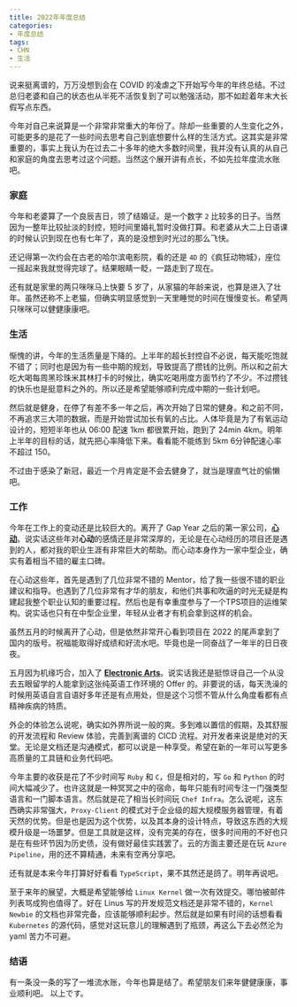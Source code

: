 ```yaml
---
title: 2022年年度总结
categories:
- 年度总结
tags: 
- CHN
- 生活
---
```

说来挺离谱的，万万没想到会在 COVID 的凌虐之下开始写今年的年终总结。不过总归老婆和自己的状态也从半死不活恢复到了可以勉强活动，那不如趁着年末大长假写点东西。

今年对自己来说算是一个非常非常重大的年份了。除却一些重要的人生变化之外，可能更多的是花了一些时间去思考自己到底想要什么样的生活方式。这其实是非常重要的，事实上我认为在过去二十多年的绝大多数时间里，我并没有认真的从自己和家庭的角度去思考过这个问题。当然这个展开讲有点长，不如先拉年度流水账吧。

### **家庭**
今年和老婆算了一个良辰吉日，领了结婚证。是一个数字 `2` 比较多的日子。当然因为一整年比较扯淡的封控，短时间里婚礼暂时没做打算。和老婆从大二上日语课的时候认识到现在也有七年了，真的是没想到时光过的那么飞快。

还记得第一次约会在古老的哈尔滨电影院，看的还是 `4D` 的《疯狂动物城》，座位一摇起来我就觉得完球了。结果眼睛一眨，一路走到了现在。

还有就是家里的两只咪咪马上快要 5 岁了，从家猫的年龄来说，也算是进入了壮年。虽然还称不上老猫，但确实明显感觉到一天里睡觉的时间在慢慢变长。希望两只咪咪可以健健康康吧。

### **生活**
惭愧的讲，今年的生活质量是下降的。上半年的超长封控自不必说，每天能吃饱就不错了；同时也是因为有一些中期的规划，导致提高了攒钱的比例。所以和之前大吃大喝每周黑珍珠米其林打卡的时候比，确实吃喝用度方面节约了不少。不过攒钱的快乐也是挺意料之外的。所以还是希望能够顺利完成中期的一些计划吧。

然后就是健身，在停了有差不多一年之后，再次开始了日常的健身。和之前不同，不再追求三大项的数据，而是开始尝试加长有氧的占比。人体毕竟是为了有氧运动设计的，短短半年也从 06:00 配速 1km 都很累开始，跑到了 24min 4km。明年上半年的目标的话，就先把心率降低下来。看看能不能练到 5km 6分钟配速心率不超过 150。

不过由于感染了新冠，最近一个月肯定是不会去健身了，就当是理直气壮的偷懒吧。

### **工作**
今年在工作上的变动还是比较巨大的。离开了 Gap Year 之后的第一家公司，**[心动](https://www.xd.com/)**。说实话这些年对**心动**的感情还是非常深厚的，无论是在心动经历的项目还是遇到的人，都对我的职业生涯有非常巨大的帮助。而心动本身作为一家中型企业，确实有着相当不错的雇主口碑。

在心动这些年，首先是遇到了几位非常不错的 Mentor，给了我一些很不错的职业建议和指导。也遇到了几位非常有才华的朋友，和他们共事和吹逼的时光无疑是构建起我整个职业认知的重要过程。然后也是有幸重度参与了一个TPS项目的运维架构。说实话也只有在中型企业里，年轻从业者才有机会拿到这样的机会。

虽然五月的时候离开了心动，但是依然非常开心看到项目在 2022 的尾声拿到了国内的版号。祝福能取得好成绩和好流水吧。毕竟也是一同奋战了一年半的日日夜夜。

五月因为机缘巧合，加入了 **[Electronic Arts](https://www.ea.com)**。说实话我还是挺惊讶自己一个从没去五眼留学的人能拿到这张纯英语工作环境的 Offer 的。非要说的话，每天洗澡的时候用英语自言自语好多年还是有点用处，但是这个习惯不管从什么角度看都有点精神疾病的特质。

外企的体验怎么说呢，确实如外界所说一般的爽。多到难以置信的假期，及其舒服的开发流程和 Review 体验，完善到离谱的 CICD 流程。对开发者来说是绝对的天堂。无论是文档还是沟通模式，都可以说是一种享受。希望在新的一年可以写更多高质量的工具链和业务代码吧。

今年主要的收获是花了不少时间写 `Ruby` 和 `C`，但是相对的，写 `Go` 和 `Python` 的时间大幅减少了。也许这就是一种冥冥之中的宿命，每年只能有时间专注一门强类型语言和一门脚本语言。然后就是花了相当长时间玩 `Chef Infra`。怎么说呢，这东西确实非常强大，`Proxy-Client` 的模式对于企业级的超大规模服务器管理，有着天然的优势。但是也是因为这个优势，以及其本身的设计特点，导致这东西的大规模升级是一场噩梦。但是工具就是这样，没有完美的存在，很多时间用的不好也只是在有些环节因为历史债，没有做好最佳实践罢了。云的方面主要还是在玩 `Azure Pipeline`，用的还不算精通，未来有空再分享吧。

还有就是本来今年打算好好看看 `TypeScript`，果不其然还是鸽了。明年再说吧。

至于来年的展望，大概是希望能够给 `Linux Kernel` 做一次有效提交。哪怕被邮件列表骂成狗也值得了。好在 Linus 写的开发规范文档还是非常不错的，`Kernel Newbie` 的文档也非常完备，应该能够顺利起步。然后就是如果有时间的话想看看 `Kubernetes` 的源代码，感觉对这玩意儿的理解遇到了瓶颈，再这么下去必然沦为 yaml 苦力不可避。

### **结语**
有一条没一条的写了一堆流水账，今年也算是结了。希望朋友们来年健健康康，事业顺利吧。
以上です。